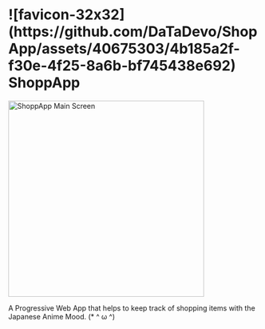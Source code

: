 

<h1> ![favicon-32x32](https://github.com/DaTaDevo/ShopApp/assets/40675303/4b185a2f-f30e-4f25-8a6b-bf745438e692) ShoppApp </h1>

<img width="392" alt="ShoppApp Main Screen" src="https://github.com/DaTaDevo/ShopApp/assets/40675303/d36dbb1b-4f02-4399-9549-0498bf1d4320">


<p> A Progressive Web App that helps to keep track of shopping items with the Japanese Anime Mood. (* ^ ω ^) </p>
